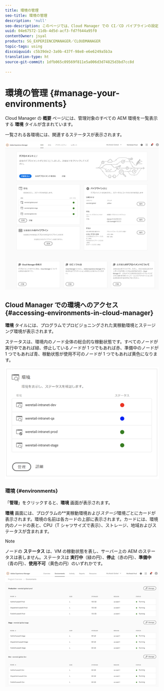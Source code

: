 ```yaml
---
title: 環境の管理
seo-title: 環境の管理
description: 'null'
seo-description: このページでは、Cloud Manager での CI／CD パイプラインの設定および実行に使用される実稼動環境および非実稼動環境の一覧を示します。
uuid: 04e67572-11db-4d5d-acf3-fd7f644a95f0
contentOwner: jsyal
products: SG_EXPERIENCEMANAGER／CLOUDMANAGER
topic-tags: using
discoiquuid: c5b39de2-3a9b-437f-98e8-e6e6249a5b3a
translation-type: ht
source-git-commit: 1dfb065c09569f811e5a006d3d74825d3bd7cc8d

---
```



# 環境の管理 {#manage-your-environments}

Cloud Manager の **概要** ページには、管理対象のすべての AEM 環境を一覧表示する **環境** タイルが含まれています。

一覧される各環境には、関連するステータスが表示されます。

![](assets/Manage_Environments1.png)

## Cloud Manager での環境へのアクセス {#accessing-environments-in-cloud-manager}

**環境** タイルには、プログラムでプロビジョニングされた実稼動環境とステージング環境が表示されます。

ステータスは、環境内のノード全体の総合的な稼動状態です。すべてのノードが実行中であれば緑、停止しているノードが 1 つでもあれば赤、準備中のノードが 1 つでもあれば青、稼動状態が使用不可のノードが 1 つでもあれば黄色になります。

![](assets/manage_environments-screen2.png)

### 環境 {#environments}

「**管理**」をクリックすると、**環境** 画面が表示されます。

**環境** 画面には、プログラムの**実稼動環境および*ステージ*環境ごとにカードが表示されます。環境の名前は各カードの上部に表示されます。カードには、環境内のノードの表と、CPU（T シャツサイズで表示）、ストレージ、地域およびステータスが含まれます。

>[!NOTE]
>
>ノードの **ステータス** は、VM の稼動状態を表し、サーバー上の AEM のステータスは表しません。ステータスは **実行中**（緑の円）、**停止**（赤の円）、**準備中**（青の円）、**使用不可**（黄色の円）のいずれかです。

![](assets/Manage_Environments2.png)
